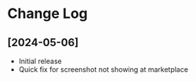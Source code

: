 # Change Log

## [2024-05-06]

- Initial release
- Quick fix for screenshot not showing at marketplace

